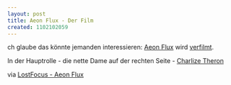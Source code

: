 ```yaml
---
layout: post
title: Aeon Flux - Der Film
created: 1102102059
---
```

ch glaube das könnte jemanden interessieren: [Aeon Flux][] wird
[verfilmt][].

In der Hauptrolle - die nette Dame auf der rechten Seite - [Charlize
Theron][]

via [LostFocus - Aeon Flux][]

  [Aeon Flux]: http://www.sadgeezer.com/html/Sections+index-req-listarticles-secid-8.html
  [verfilmt]: http://www.imdb.com/title/tt0402022/
  [Charlize Theron]: http://www.imdb.com/name/nm0000234/
  [LostFocus - Aeon Flux]: http://www.lostfocus.de/archives/2004/11/26/aeon-flux/
